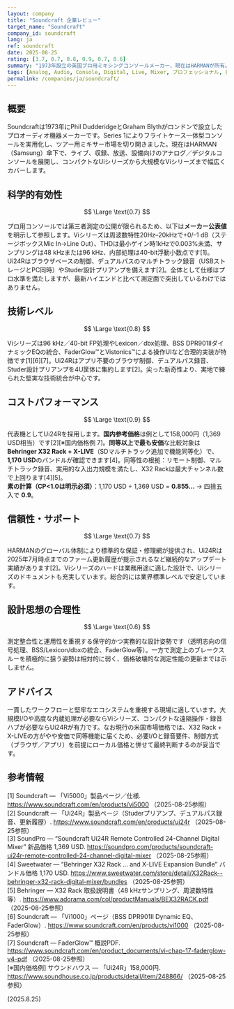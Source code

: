 ```yaml
---
layout: company
title: "Soundcraft 企業レビュー"
target_name: "Soundcraft"
company_id: soundcraft
lang: ja
ref: soundcraft
date: 2025-08-25
rating: [3.7, 0.7, 0.8, 0.9, 0.7, 0.6]
summary: "1973年設立の英国プロ用ミキシングコンソールメーカー、現在はHARMANが所有。コンパクトなUiシリーズから本格的なViシリーズまで幅広いミキサーラインナップを展開。堅実なアナログ伝統を持つが、デジタル競合との激しい競争に直面。"
tags: [Analog, Audio, Console, Digital, Live, Mixer, プロフェッショナル, 録音]
permalink: /companies/ja/soundcraft/
---
```

## 概要

Soundcraftは1973年にPhil DudderidgeとGraham Blythがロンドンで設立したプロオーディオ機器メーカーです。Series 1によりフライトケース一体型コンソールを実用化し、ツアー用ミキサー市場を切り開きました。現在はHARMAN（Samsung）傘下で、ライブ、収録、放送、設備向けのアナログ／デジタルコンソールを展開し、コンパクトなUiシリーズから大規模なViシリーズまで幅広くカバーします。

## 科学的有効性

$$ \Large \text{0.7} $$

プロ用コンソールでは第三者測定の公開が限られるため、以下は**メーカー公表値**を明示して参照します。Viシリーズは周波数特性20Hz–20kHzで+0/–1 dB（ステージボックスMic In→Line Out）、THDは最小ゲイン時1kHzで0.003%未満、サンプリングは48 kHzまたは96 kHz、内部処理は40-bit浮動小数点です[1]。Ui24Rはブラウザベースの制御、デュアルパスのマルチトラック録音（USBストレージとPC同時）やStuder設計プリアンプを備えます[2]。全体として仕様はプロ水準を満たしますが、最新ハイエンドと比べて測定面で突出しているわけではありません。

## 技術レベル

$$ \Large \text{0.8} $$

Viシリーズは96 kHz／40-bit FP処理やLexicon／dbx処理、BSS DPR901IIダイナミックEQの統合、FaderGlow™とVistonics™による操作UIなど合理的実装が特徴です[1][6][7]。Ui24Rはアプリ不要のブラウザ制御、デュアルパス録音、Studer設計プリアンプを4U筐体に集約します[2]。尖った新奇性より、実地で練られた堅実な技術統合が中心です。

## コストパフォーマンス

$$ \Large \text{0.9} $$

代表機としてUi24Rを採用します。**国内参考価格**は例として158,000円（1,369 USD相当）です[2][※国内価格例 7]。**同等以上で最も安価**な比較対象は**Behringer X32 Rack + X-LIVE**（SDマルチトラック追加で機能同等化）で、**1,170 USD**のバンドルが確認できます[4]。同等性の根拠：リモート制御、マルチトラック録音、実用的な入出力規模を満たし、X32 Rackは最大チャンネル数で上回ります[4][5]。  
**素の計算（CP<1.0は明示必須）**：1,170 USD ÷ 1,369 USD = **0.855…** → 四捨五入で **0.9**。

## 信頼性・サポート

$$ \Large \text{0.7} $$

HARMANのグローバル体制により標準的な保証・修理網が提供され、Ui24Rは2025年7月時点までのファーム更新履歴が提示されるなど継続的なアップデート実績があります[2]。Viシリーズのハードは業務用途に適した設計で、Uiシリーズのドキュメントも充実しています。総合的には業界標準レベルで安定しています。

## 設計思想の合理性

$$ \Large \text{0.6} $$

測定整合性と運用性を重視する保守的かつ実務的な設計姿勢です（透明志向の信号処理、BSS/Lexicon/dbxの統合、FaderGlow等）。一方で測定上のブレークスルーを積極的に狙う姿勢は相対的に弱く、価格破壊的な測定性能の更新までは示しません。

## アドバイス

一貫したワークフローと堅牢なエコシステムを重視する現場に適しています。大規模I/Oや高度な内蔵処理が必要ならViシリーズ、コンパクトな遠隔操作・録音ハブが必要ならUi24Rが有力です。なお現行の米国市場価格では、X32 Rack + X-LIVEの方がやや安価で同等機能に届くため、必要I/Oと録音要件、制御方式（ブラウザ／アプリ）を前提にローカル価格と併せて最終判断するのが妥当です。

## 参考情報

[1] Soundcraft — 「Vi5000」製品ページ／仕様. https://www.soundcraft.com/en/products/vi5000 （2025-08-25参照）  
[2] Soundcraft — 「Ui24R」製品ページ（Studerプリアンプ、デュアルパス録音、更新履歴）. https://www.soundcraft.com/en/products/ui24r （2025-08-25参照）  
[3] SoundPro — “Soundcraft Ui24R Remote Controlled 24-Channel Digital Mixer” 新品価格 1,369 USD. https://soundpro.com/products/soundcraft-ui24r-remote-controlled-24-channel-digital-mixer （2025-08-25参照）  
[4] Sweetwater — “Behringer X32 Rack … and X-LIVE Expansion Bundle” バンドル価格 1,170 USD. https://www.sweetwater.com/store/detail/X32Rack--behringer-x32-rack-digital-mixer/bundles （2025-08-25参照）  
[5] Behringer — X32 Rack 取扱説明書（48 kHzサンプリング、周波数特性等）. https://www.adorama.com/col/productManuals/BEX32RACK.pdf （2025-08-25参照）  
[6] Soundcraft — 「Vi1000」ページ（BSS DPR901II Dynamic EQ、FaderGlow）. https://www.soundcraft.com/en/products/vi1000 （2025-08-25参照）  
[7] Soundcraft — FaderGlow™ 概説PDF. https://www.soundcraft.com/en/product_documents/vi-chap-17-faderglow-v4-pdf （2025-08-25参照）  
[※国内価格例] サウンドハウス — 「Ui24R」158,000円. https://www.soundhouse.co.jp/products/detail/item/248866/ （2025-08-25参照）

(2025.8.25)

